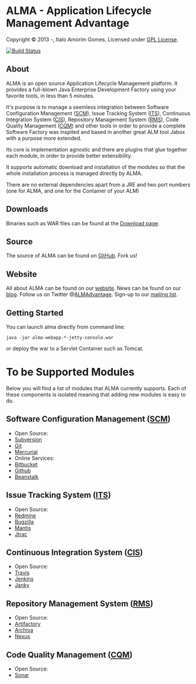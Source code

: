 ALMA - Application Lifecycle Management Advantage
=========================================================================
Copyright &copy; 2013 -, Italo Amorim Gomes. Licensed under [GPL License].

[![Build Status](https://secure.travis-ci.org/alma/alma.png)](http://travis-ci.org/alma/alma)

About
-----
ALMA is an open source Application Lifecycle Management platform. It provides a full-blown Java Enterprise Development Factory using your favorite tools, in less than 5 minutes.

It's purpose is to manage a seemless integration between Software Configuration Management ([SCM]), Issue Tracking System ([ITS]), Continuous Integration System ([CIS]), Repository Management System ([RMS]), Code Quality Management ([CQM]) and other tools in order to provide a complete Software Factory was inspited and based in another great ALM tool Jabox with a purpose more extended.

Its core is implementation agnostic and there are plugins that glue together each module, in order to provide better extensibility.

It supports automatic download and installation of the modules so that the whole installation process is managed directly by ALMA.

There are no external dependencies apart from a JRE and two port numbers (one for ALMA, and one for the Container of your ALM)

Downloads
---------
Binaries such as WAR files can be found at the [Download page].

Source
------
The source of ALMA can be found on [GitHub]. Fork us!

Website
-------
All about ALMA can be found on our [website].
News can be found on our [blog].
Follow us on Twitter @[ALMAdvantage].
Sign-up to our [mailing list].

Getting Started
---------------

You can launch alma directly from command line:

    java -jar alma-webapp-*-jetty-console.war

or deploy the war to a Servlet Container such as Tomcat.

To be Supported Modules
=======================

Below you will find a list of modules that ALMA currently supports. Each of these components is isolated meaning that adding new modules is easy to do.

Software Configuration Management ([SCM])
---------------------------------------

- Open Source:
 - [Subversion](http://subversion.tigris.org/)
 - [Git](http://git-scm.com/)
 - [Mercurial](http://mercurial.org)
- Online Services:
 - [Bitbucket](https://bitbucket.org/)
 - [Github](https://github.com/)
 - [Beanstalk](http://beanstalkapp.com/)

Issue Tracking System ([ITS])
---------------------------

- Open Source:
 - [Redmine](http://www.redmine.org/)
 - [Bugzilla](http://www.bugzilla.org/)
 - [Mantis](http://www.mantisbt.org/)
 - [Jtrac](http://www.jtrac.info/)

Continuous Integration System ([CIS])
-------------------------------------

- Open Source:
 - [Travis](http://jenkins-ci.org/)
 - [Jenkins](http://jenkins-ci.org/)
 - [Janky](http://github.com/github/janky)

Repository Management System ([RMS])
------------------------------------

- Open Source:
 - [Artifactory](http://www.jfrog.com/products.php)
 - [Archiva](http://archiva.apache.org/)
 - [Nexus](http://nexus.sonatype.org/)

Code Quality Management ([CQM])
-------------------------------

- Open Source: 
 - [Sonar](http://www.sonarsource.org/)

[GPL License]: https://github.com/italoag/alma/raw/master/LICENSE.txt
[Download page]: http://alma.troubleshooter.com.br/wiki/Download
[GitHub]: https://github.com/italoag/alma
[website]: http://www.almadvantage.org/
[blog]: http://almadvantage.tumblr.com/
[mailing list]: http://groups.google.com/group/users-alma/topics
[ALMAdvantage]: http://twitter.com/ALMAdvantage
[SCM]: http://redmine.almadvantage.org/projects/almadvantage/wiki/Software_Configuration_Management
[ITS]: http://redmine.almadvantage.org/projects/almadvantage/wiki/Issue_Tracking_System
[CIS]: http://redmine.almadvantage.org/projects/almadvantage/wiki/Continuous_Integration_System
[RMS]: http://redmine.almadvantage.org/projects/almadvantage/wiki/Repository_Management_System
[CQM]: http://redmine.almadvantage.org/projects/almadvantage/wiki/Code_Quality_Management


